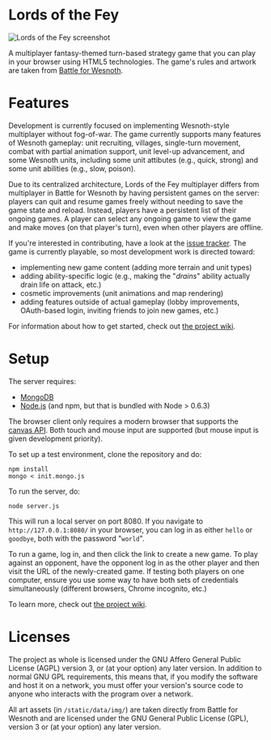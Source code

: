 Lords of the Fey
=======

![Lords of the Fey screenshot](https://apsillers.github.io/images/projects/fey.png)

A multiplayer fantasy-themed turn-based strategy game that you can play in your browser using HTML5 technologies. The game's rules and artwork are taken from [Battle for Wesnoth](http://www.wesnoth.org).

# Features

Development is currently focused on implementing Wesnoth-style multiplayer without fog-of-war. The game currently supports many features of Wesnoth gameplay: unit recruiting, villages, single-turn movement, combat with partial animation support, unit level-up advancement, and some Wesnoth units, including some unit attibutes (e.g., quick, strong) and some unit abilities (e.g., slow, poison).

Due to its centralized architecture, Lords of the Fey multiplayer differs from multiplayer in Battle for Wesnoth by having persistent games on the server: players can quit and resume games freely without needing to save the game state and reload. Instead, players have a persistent list of their ongoing games. A player can select any ongoing game to view the game and make moves (on that player's turn), even when other players are offline.

If you're interested in contributing, have a look at the [issue tracker](https://github.com/apsillers/lords-of-the-fey/issues). The game is currently playable, so most development work is directed toward:

 * implementing new game content (adding more terrain and unit types)
 * adding ability-specific logic (e.g., making the "*drains*" ability actually drain life on attack, etc.)
 * cosmetic improvements (unit animations and map rendering)
 * adding features outside of actual gameplay (lobby improvements, OAuth-based login, inviting friends to join new games, etc.)

For information about how to get started, check out [the project wiki](https://github.com/apsillers/lords-of-the-fey/wiki).

# Setup

The server requires:

 * [MongoDB](https://www.mongodb.org/)
 * [Node.js](http://nodejs.org/) (and npm, but that is bundled with Node > 0.6.3)

The browser client only requires a modern browser that supports the [canvas API](http://caniuse.com/canvas). Both touch and mouse input are supported (but mouse input is given development priority).

To set up a test environment, clone the repository and do:

    npm install
    mongo < init.mongo.js

To run the server, do:

    node server.js

This will run a local server on port 8080. If you navigate to `http://127.0.0.1:8080/` in your browser, you can log in as either `hello` or `goodbye`, both with the password "`world`".

To run a game, log in, and then click the link to create a new game. To play against an opponent, have the opponent log in as the other player and then visit the URL of the newly-created game. If testing both players on one computer, ensure you use some way to have both sets of credentials simultaneously (different browsers, Chrome incognito, etc.)

To learn more, check out [the project wiki](https://github.com/apsillers/lords-of-the-fey/wiki).

# Licenses

The project as whole is licensed under the GNU Affero General Public License (AGPL) version 3, or (at your option) any later version. In addition to normal GNU GPL requirements, this means that, if you modify the software and host it on a network, you must offer your version's source code to anyone who interacts with the program over a network.

All art assets (in `/static/data/img/`) are taken directly from Battle for Wesnoth and are licensed under the GNU General Public License (GPL), version 3 or (at your option) any later version.
